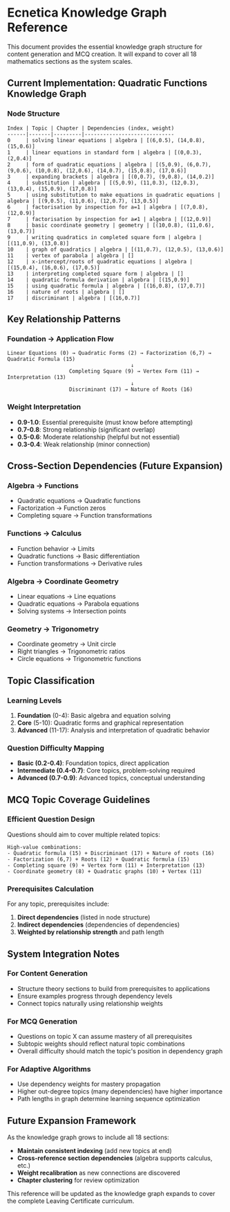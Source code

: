 # Ecnetica Knowledge Graph Reference

This document provides the essential knowledge graph structure for content generation and MCQ creation. It will expand to cover all 18 mathematics sections as the system scales.

## Current Implementation: Quadratic Functions Knowledge Graph

### Node Structure
```
Index | Topic | Chapter | Dependencies (index, weight)
------|-------|---------|-----------------------------
0     | solving linear equations | algebra | [(6,0.5), (14,0.8), (15,0.6)]
1     | linear equations in standard form | algebra | [(0,0.3), (2,0.4)]
2     | form of quadratic equations | algebra | [(5,0.9), (6,0.7), (9,0.6), (10,0.8), (12,0.6), (14,0.7), (15,0.8), (17,0.6)]
3     | expanding brackets | algebra | [(0,0.7), (9,0.8), (14,0.2)]
4     | substitution | algebra | [(5,0.9), (11,0.3), (12,0.3), (13,0.4), (15,0.9), (17,0.8)]
5     | using substitution to make equations in quadratic equations | algebra | [(9,0.5), (11,0.6), (12,0.7), (13,0.5)]
6     | factorisation by inspection for a=1 | algebra | [(7,0.8), (12,0.9)]
7     | factorisation by inspection for a≠1 | algebra | [(12,0.9)]
8     | basic coordinate geometry | geometry | [(10,0.8), (11,0.6), (13,0.7)]
9     | writing quadratics in completed square form | algebra | [(11,0.9), (13,0.8)]
10    | graph of quadratics | algebra | [(11,0.7), (12,0.5), (13,0.6)]
11    | vertex of parabola | algebra | []
12    | x-intercept/roots of quadratic equations | algebra | [(15,0.4), (16,0.6), (17,0.5)]
13    | interpreting completed square form | algebra | []
14    | quadratic formula derivation | algebra | [(15,0.9)]
15    | using quadratic formula | algebra | [(16,0.8), (17,0.7)]
16    | nature of roots | algebra | []
17    | discriminant | algebra | [(16,0.7)]
```

## Key Relationship Patterns

### Foundation → Application Flow
```
Linear Equations (0) → Quadratic Forms (2) → Factorization (6,7) → Quadratic Formula (15)
                                        ↓
                    Completing Square (9) → Vertex Form (11) → Interpretation (13)
                                        ↓
                    Discriminant (17) → Nature of Roots (16)
```

### Weight Interpretation
- **0.9-1.0**: Essential prerequisite (must know before attempting)
- **0.7-0.8**: Strong relationship (significant overlap)
- **0.5-0.6**: Moderate relationship (helpful but not essential)
- **0.3-0.4**: Weak relationship (minor connection)

## Cross-Section Dependencies (Future Expansion)

### Algebra → Functions
- Quadratic equations → Quadratic functions
- Factorization → Function zeros
- Completing square → Function transformations

### Functions → Calculus  
- Function behavior → Limits
- Quadratic functions → Basic differentiation
- Function transformations → Derivative rules

### Algebra → Coordinate Geometry
- Linear equations → Line equations
- Quadratic equations → Parabola equations
- Solving systems → Intersection points

### Geometry → Trigonometry
- Coordinate geometry → Unit circle
- Right triangles → Trigonometric ratios
- Circle equations → Trigonometric functions

## Topic Classification

### Learning Levels
1. **Foundation** (0-4): Basic algebra and equation solving
2. **Core** (5-10): Quadratic forms and graphical representation  
3. **Advanced** (11-17): Analysis and interpretation of quadratic behavior

### Question Difficulty Mapping
- **Basic (0.2-0.4)**: Foundation topics, direct application
- **Intermediate (0.4-0.7)**: Core topics, problem-solving required
- **Advanced (0.7-0.9)**: Advanced topics, conceptual understanding

## MCQ Topic Coverage Guidelines

### Efficient Question Design
Questions should aim to cover multiple related topics:

```
High-value combinations:
- Quadratic formula (15) + Discriminant (17) + Nature of roots (16)
- Factorization (6,7) + Roots (12) + Quadratic formula (15)  
- Completing square (9) + Vertex form (11) + Interpretation (13)
- Coordinate geometry (8) + Quadratic graphs (10) + Vertex (11)
```

### Prerequisites Calculation
For any topic, prerequisites include:
1. **Direct dependencies** (listed in node structure)
2. **Indirect dependencies** (dependencies of dependencies)
3. **Weighted by relationship strength** and path length

## System Integration Notes

### For Content Generation
- Structure theory sections to build from prerequisites to applications
- Ensure examples progress through dependency levels
- Connect topics naturally using relationship weights

### For MCQ Generation  
- Questions on topic X can assume mastery of all prerequisites
- Subtopic weights should reflect natural topic combinations
- Overall difficulty should match the topic's position in dependency graph

### For Adaptive Algorithms
- Use dependency weights for mastery propagation
- Higher out-degree topics (many dependencies) have higher importance
- Path lengths in graph determine learning sequence optimization

## Future Expansion Framework

As the knowledge graph grows to include all 18 sections:
- **Maintain consistent indexing** (add new topics at end)
- **Cross-reference section dependencies** (algebra supports calculus, etc.)
- **Weight recalibration** as new connections are discovered
- **Chapter clustering** for review optimization

This reference will be updated as the knowledge graph expands to cover the complete Leaving Certificate curriculum.